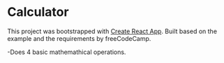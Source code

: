 # Calculator

This project was bootstrapped with [Create React App](https://github.com/facebook/create-react-app).
Built based on the example and the requirements by freeCodeCamp.

-Does 4 basic mathemathical operations.